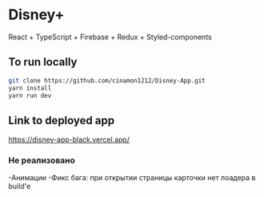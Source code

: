 # Disney+

React + TypeScript + Firebase + Redux + Styled-components

## To run locally

```bash
git clone https://github.com/cinamon1212/Disney-App.git
yarn install
yarn run dev
```

## Link to deployed app

https://disney-app-black.vercel.app/

### Не реализовано

-Анимации
-Фикс бага: при открытии страницы карточки нет лоадера в build'e
